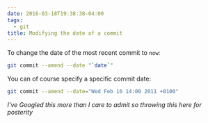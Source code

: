 ```yaml
---
date: 2016-03-18T19:38:38-04:00
tags:
  - git
title: Modifying the date of a commit
---
```


To change the date of the most recent commit to `now`:

``` bash
git commit --amend --date "`date`"
```

You can of course specify a specific commit date:

``` bash
git commit --amend --date="Wed Feb 16 14:00 2011 +0100"
```

_I've Googled this more than I care to admit so throwing this here for
posterity_

